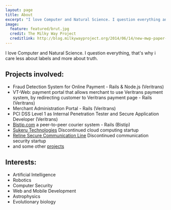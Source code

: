 ```yaml
---
layout: page
title: About
excerpt: "I love Computer and Natural Science. I question everything and I also care less about labels and more about truth."
image:
  feature: featured/brut.jpg
  credit: The Milky Way Project
  creditlink: http://blog.milkywayproject.org/2014/06/14/new-mwp-paper-outlines-the-powerful-synergy-between-citizens-scientists-professional-scientists-and-machine-learning/
---
```


I love Computer and Natural Science. I question everything, that's why i care less about labels and more about truth.

## Projects involved:

* Fraud Detection System for Online Payment - Rails & Node.js (Veritrans)
* VT-Web: payment portal that allows merchant to use Veritrans payment system, by redirecting customer to Veritrans payment page - Rails (Veritrans)
* Merchant Administration Portal - Rails (Veritrans)
* PCI DSS Level 1 as Internal Penetration Tester and Secure Application Developer (Veritrans)
* [Bistip.com](http://www.bistip.com) a peer-to-peer courier system - Rails (Bistip)
* [Sukeru Technologies](http://bit.ly/SukeruDemo) Discontinued cloud computing startup
* [Reline Secure Communication Line](http://bit.ly/RelineDemo) Discontinued communication security startup
* and some other [projects](https://www.linkedin.com/in/panggi)

## Interests:

* Artificial Intelligence
* Robotics
* Computer Security
* Web and Mobile Development
* Astrophysics
* Evolutionary biology
